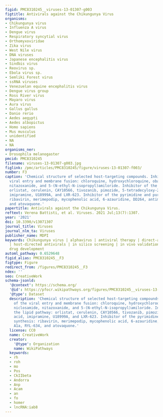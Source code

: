 ```yaml
---
figid: PMC8310245__viruses-13-01307-g003
figtitle: Antivirals against the Chikungunya Virus
organisms:
- Chikungunya virus
- Influenza A virus
- Dengue virus
- Respiratory syncytial virus
- Orthomyxoviridae
- Zika virus
- West Nile virus
- DNA viruses
- Japanese encephalitis virus
- Sindbis virus
- Reovirus sp.
- Ebola virus sp.
- Semliki Forest virus
- ssRNA viruses
- Venezuelan equine encephalitis virus
- Dengue virus group
- Ross River virus
- Mayaro virus
- Aura virus
- Gallus gallus
- Danio rerio
- Aedes aegypti
- Aedes albopictus
- Homo sapiens
- Mus musculus
- unidentified
- NA
- NA
organisms_ner:
- Drosophila melanogaster
pmcid: PMC8310245
filename: viruses-13-01307-g003.jpg
figlink: /pmc/articles/PMC8310245/figure/viruses-13-01307-f003/
number: F3
caption: 'Chemical structure of selected host-targeting compounds. Inhibitor of the
  viral entry and membrane fusion: chloroquine, hydroxychloroquine, obatoclax, niclosamide,
  nitazoxanide, and 5-(N-ethyl-N-isopropyl)amiloride. Inhibitor of the lipid pathway:
  orlistat, cerulenin, CAY10566, tivozanib, pimozide, 5-tetradecyloxy-2-furoic acid,
  imipramine, U18999A, and LXR-623. Inhibitor of the pyrimidine and purine synthesis:
  ribavirin, merimepodip, mycophenolic acid, 6-azauridine, DD264, antimycin A1a, RYL-634,
  and atovaquone.'
papertitle: Antivirals against the Chikungunya Virus.
reftext: Verena Battisti, et al. Viruses. 2021 Jul;13(7):1307.
year: '2021'
doi: 10.3390/v13071307
journal_title: Viruses
journal_nlm_ta: Viruses
publisher_name: MDPI
keywords: Chikungunya virus | alphavirus | antiviral therapy | direct-acting antivirals
  | host-directed antivirals | in silico screening | in vivo validation | antiviral
  drug development
automl_pathway: 0.6529648
figid_alias: PMC8310245__F3
figtype: Figure
redirect_from: /figures/PMC8310245__F3
ndex: ''
seo: CreativeWork
schema-jsonld:
  '@context': https://schema.org/
  '@id': https://pfocr.wikipathways.org/figures/PMC8310245__viruses-13-01307-g003.html
  '@type': Dataset
  description: 'Chemical structure of selected host-targeting compounds. Inhibitor
    of the viral entry and membrane fusion: chloroquine, hydroxychloroquine, obatoclax,
    niclosamide, nitazoxanide, and 5-(N-ethyl-N-isopropyl)amiloride. Inhibitor of
    the lipid pathway: orlistat, cerulenin, CAY10566, tivozanib, pimozide, 5-tetradecyloxy-2-furoic
    acid, imipramine, U18999A, and LXR-623. Inhibitor of the pyrimidine and purine
    synthesis: ribavirin, merimepodip, mycophenolic acid, 6-azauridine, DD264, antimycin
    A1a, RYL-634, and atovaquone.'
  license: CC0
  name: CreativeWork
  creator:
    '@type': Organization
    name: WikiPathways
  keywords:
  - rh
  - roh
  - mo
  - Pos
  - CkIIbeta
  - Andorra
  - Anp
  - Acam
  - an
  - fo
  - homer
  - lncRNA:iab8
---
```

